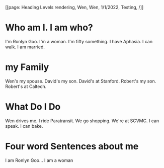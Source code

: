 [[page: Heading Levels rendering, Wen, Wen, 1/1/2022, Testing, /]]

# Who am I. I am who?

I'm Ronlyn Goo. I'm a woman. I'm fifty something. I have Aphasia. I can walk. I am married.

# my Family

Wen's my spouse. David's my son. David's at Stanford. Robert's my son. Robert's at Caltech.

# What Do I Do

Wen drives me. I ride Paratransit. We go shopping. We're at SCVMC. I can speak. I can bake.

# Four word Sentences about me

I am Ronlyn Goo...
I am a woman
